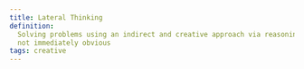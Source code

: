 ```yaml
---
title: Lateral Thinking
definition:
  Solving problems using an indirect and creative approach via reasoning that is
  not immediately obvious
tags: creative
---
```

